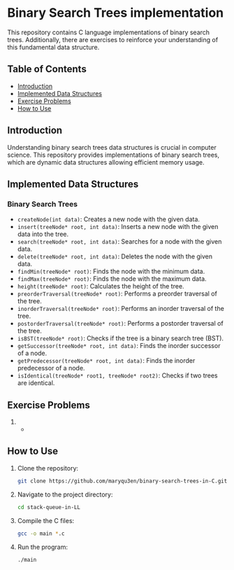 # Binary Search Trees implementation

This repository contains C language implementations of binary search trees. Additionally, there are exercises to reinforce your understanding of this fundamental data structure.

## Table of Contents

- [Introduction](#introduction)
- [Implemented Data Structures](#implemented-data-structures)
- [Exercise Problems](#exercise-problems)
- [How to Use](#how-to-use)

## Introduction

Understanding binary search trees data structures is crucial in computer science. This repository provides implementations of binary search trees, which are dynamic data structures allowing efficient memory usage.

## Implemented Data Structures

### Binary Search Trees

- `createNode(int data)`: Creates a new node with the given data.
- `insert(treeNode* root, int data)`: Inserts a new node with the given data into the tree.
- `search(treeNode* root, int data)`: Searches for a node with the given data.
- `delete(treeNode* root, int data)`: Deletes the node with the given data.
- `findMin(treeNode* root)`: Finds the node with the minimum data.
- `findMax(treeNode* root)`: Finds the node with the maximum data.
- `height(treeNode* root)`: Calculates the height of the tree.
- `preorderTraversal(treeNode* root)`: Performs a preorder traversal of the tree.
- `inorderTraversal(treeNode* root)`: Performs an inorder traversal of the tree.
- `postorderTraversal(treeNode* root)`: Performs a postorder traversal of the tree.
- `isBST(treeNode* root)`: Checks if the tree is a binary search tree (BST).
- `getSuccessor(treeNode* root, int data)`: Finds the inorder successor of a node.
- `getPredecessor(treeNode* root, int data)`: Finds the inorder predecessor of a node.
- `isIdentical(treeNode* root1, treeNode* root2)`: Checks if two trees are identical.

## Exercise Problems

1. 
   - 

## How to Use

1. Clone the repository:

   ```bash
   git clone https://github.com/maryqu3en/binary-search-trees-in-C.git
   ```

2. Navigate to the project directory:

   ```bash
   cd stack-queue-in-LL
   ```

3. Compile the C files:

   ```bash
   gcc -o main *.c
   ```

4. Run the program:

   ```bash
   ./main
   ```
